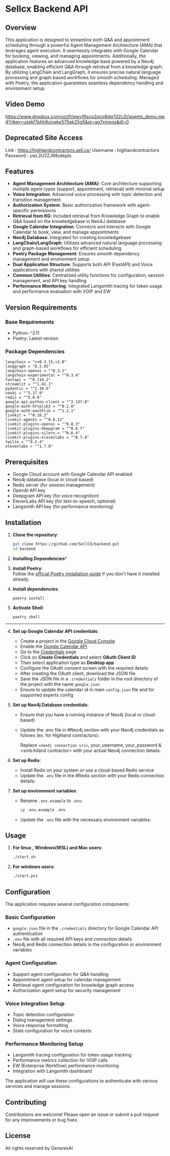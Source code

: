 # Sellcx Backend API

## Overview

This application is designed to streamline both Q&A and appointment scheduling through a powerful Agent Management Architecture (AMA) that leverages agent execution. It seamlessly integrates with Google Calendar for booking, viewing, and managing appointments. Additionally, the application features an advanced knowledge base powered by a Neo4j database, enabling efficient Q&A through retrieval from a knowledge graph. By utilizing LangChain and LangGraph, it ensures precise natural language processing and graph-based workflows for smooth scheduling. Managed with Poetry, the application guarantees seamless dependency handling and environment setup.

## Video Demo 
https://www.dropbox.com/scl/fi/ewvf6scp2qcp8dw132c2l/agents_demo.mp4?rlkey=uzekf7phh9ujyake575pk25g5&st=gg7xmoos&dl=0

## Deprecated Site Access 
Link : https://highlandcontractors.sell.cx/
Username : highlandcontractors
Password : ywL2U2ZJR8ukkpls

## Features

- **Agent Management Architecture (AMA)**: Core architecture supporting multiple agent types (support, appointment, retrieval) with minimal setup
- **Voice Integration**: Advanced voice processing with topic detection and transition management
- **Authorization System**: Basic authorization framework with agent-specific permissions
- **Retrieval from KG**: Included retrieval from Knowledge Graph to enable Q&A based on the knowledgebase in Neo4J database
- **Google Calendar Integration**: Connects and interacts with Google Calendar to book, view, and manage appointments
- **Neo4j Database**: Integrated for creating knowledgebase
- **LangChain/LangGraph**: Utilizes advanced natural language processing and graph-based workflows for efficient scheduling
- **Poetry Package Management**: Ensures smooth dependency management and environment setup
- **Dual Application Structure**: Supports both API (FastAPI) and Voice applications with shared utilities
- **Common Utilities**: Centralized utility functions for configuration, session management, and API key handling
- **Performance Monitoring**: Integrated Langsmith tracing for token usage and performance evaluation with VOIP and EW

## Version Requirements

### Base Requirements

- Python: ^3.11
- Poetry: Latest version

### Package Dependencies

```
langchain = ">=0.3.15,<1.0"
langgraph = "0.2.65"
langchain-openai = "^0.3.1"
langchain-experimental = "^0.3.4"
fastapi = "^0.114.2"
streamlit = "^1.41.1"
pydantic = "^2.10.6"
neo4j = "^5.27.0"
redis = "^5.0.8"
google-api-python-client = "^2.137.0"
google-auth-httplib2 = "^0.2.0"
google-auth-oauthlib = "^1.2.1"
livekit = "^0.16.2"
livekit-agents = "^0.8.12"
livekit-plugins-openai = "^0.8.3"
livekit-plugins-deepgram = "^0.6.7"
livekit-plugins-silero = "^0.6.4"
livekit-plugins-elevenlabs = "^0.7.4"
twilio = "^9.2.4"
elevenlabs = "^1.7.0"
```

## Prerequisites

- Google Cloud account with Google Calendar API enabled
- Neo4j database (local or cloud-based)
- Redis server (for session management)
- OpenAI API key
- Deepgram API key (for voice recognition)
- ElevenLabs API key (for text-to-speech, optional)
- Langsmith API key (for performance monitoring)

## Installation

1. **Clone the repository**:
   ```sh
   git clone https://github.com/SellCX/backend.git
   cd backend
   ```

2. **Installing Dependencies***

1.  **Install Poetry**:\
    Follow the [official Poetry installation guide](https://python-poetry.org/docs/#installation) if you don't have it installed already.

2.  **Install dependencies**:

      ```
      poetry install
      ```
3.  **Activate Shell**:

      ```
      poetry shell
      ```
---
4. **Set up Google Calendar API credentials**:

   - Create a project in the [Google Cloud Console](https://console.cloud.google.com/)
   - Enable the [Google Calendar API](https://console.cloud.google.com/flows/enableapi?apiid=calendar)
   - Go to the [Credentials](https://console.cloud.google.com/apis/credentials) page
   - Click on **Create Credentials** and select **OAuth Client ID**
   - Then select application type as **Desktop app**
   - Configure the OAuth consent screen with the required details
   - After creating the OAuth client, download the JSON file
   - Save the JSON file in a `.credentials` folder in the root directory of the project with the name `google.json`
   - Ensure to update the calendar id in main `config.json` file and for supported experts config

5. **Set up Neo4j Database credentials**:

   - Ensure that you have a running instance of Neo4j (local or cloud-based)
   - Update the .env file in #Neo4j section with your Neo4j credentials as follows (ex. for Highland contractors):

     Replace `<neo4j connection uri>`, your_username, your_password & <smb:hiland contractor> with your actual Neo4j connection details.

6. **Set up Redis**:

   - Install Redis on your system or use a cloud-based Redis service
   - Update the `.env` file in the #Redis section with your Redis connection details:

7. **Set up environment variables**:
   - Rename `.env.example` to `.env`:
     ```sh
     cp .env.example .env
     ```
   - Update the `.env` file with the necessary environment variables:

## Usage

1. **For linux , Windows(WSL) and Mac users**:
   ```sh
   ./start.sh
   ```
1. **For windows users**:
   ```sh
   ./start.ps1
   ```

## Configuration

The application requires several configuration components:

### Basic Configuration

- `google.json` file in the `.credentials` directory for Google Calendar API authentication
- `.env` file with all required API keys and connection details
- Neo4j and Redis connection details in the configuration or environment variables

### Agent Configuration

- Support agent configuration for Q&A handling
- Appointment agent setup for calendar management
- Retrieval agent configuration for knowledge graph access
- Authorization agent setup for security management

### Voice Integration Setup

- Topic detection configuration
- Dialog management settings
- Voice response formatting
- State configuration for voice contexts

### Performance Monitoring Setup

- Langsmith tracing configuration for token usage tracking
- Performance metrics collection for VOIP calls
- EW (Enterprise Workflow) performance monitoring
- Integration with Langsmith dashboard

The application will use these configurations to authenticate with various services and manage sessions.

## Contributing

Contributions are welcome! Please open an issue or submit a pull request for any improvements or bug fixes.

## License


All rights reserved by GenerexAI


